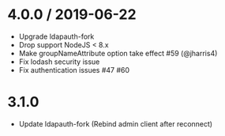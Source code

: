 # 4.0.0 / 2019-06-22
- Upgrade ldapauth-fork
- Drop support NodeJS < 8.x
- Make groupNameAttribute option take effect #59 (@jharris4)
- Fix lodash security issue
- Fix authentication issues #47 #60

# 3.1.0
- Update ldapauth-fork (Rebind admin client after reconnect)